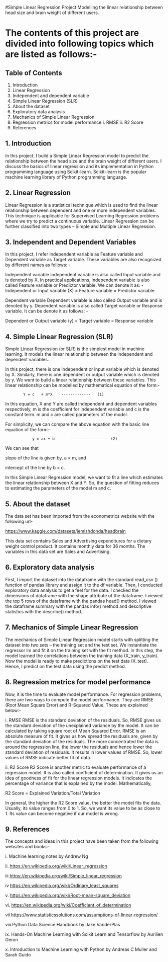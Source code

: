 #Simple Linear Regression Project
Modelling the linear relationship between head size and brain weight of different users.
       

# The contents of this project are divided into following topics which are listed as follows:-

## Table of Contents
1. Introduction
2. Linear Regression
3. Independent and dependent variable
4. Simple Linear Regression (SLR)
5. About the dataset
6. Exploratory data analysis
7. Mechanics of Simple Linear Regression
8. Regression metrics for model performance i. RMSE ii. R2 Score
9. References
       

## 1. Introduction
In this project, I build a Simple Linear Regression model to predict the relationship between the head size and the brain weight of different users. I discuss the basics of linear regression and its implementation in Python programming language using Scikit-learn. Scikit-learn is the popular machine learning library of Python programming language.

       

## 2. Linear Regression
Linear Regression is a statistical technique which is used to find the linear relationship between dependent and one or more independent variables. This technique is applicable for Supervised Learning Regression problems where we try to predict a continuous variable. Linear Regression can be further classified into two types – Simple and Multiple Linear Regression.

       

## 3. Independent and Dependent Variables
In this project, I refer Independent variable as Feature variable and Dependent variable as Target variable. These variables are also recognized by different names as follows: -

Independent variable
Independent variable is also called Input variable and is denoted by X. In practical applications, independent variable is also called Feature variable or Predictor variable. We can denote it as: - Independent or Input variable (X) = Feature variable = Predictor variable

Dependent variable
Dependent variable is also called Output variable and is denoted by y. Dependent variable is also called Target variable or Response variable. It can be denote it as follows: -

Dependent or Output variable (y) = Target variable = Response variable

       

## 4. Simple Linear Regression (SLR)
Simple Linear Regression (or SLR) is the simplest model in machine learning. It models the linear relationship between the independent and dependent variables.

In this project, there is one independent or input variable which is denoted by X. Similarly, there is one dependent or output variable which is denoted by y. We want to build a linear relationship between these variables. This linear relationship can be modelled by mathematical equation of the form:-

			Y = c   + m*X    -------------   (1)
In this equation, X and Y are called independent and dependent variables respectively, m is the coefficient for independent variable and c is the constant term. m and c are called parameters of the model.

For simplicity, we can compare the above equation with the basic line equation of the form:-

    			y = ax + b       ----------------- (2)
We can see that

slope of the line is given by, a = m, and

intercept of the line by b = c.

In this Simple Linear Regression model, we want to fit a line which estimates the linear relationship between X and Y. So, the question of fitting reduces to estimating the parameters of the model m and c.

## 5. About the dataset
The data set has been imported from the econometrics website with the following url-

https://www.kaggle.com/datasets/jemishdonda/headbrain

This data set contains Sales and Advertising expenditures for a dietary weight control product. It contains monthly data for 36 months. The variables in this data set are Sales and Advertising.

       

## 6. Exploratory data analysis
First, I import the dataset into the dataframe with the standard read_csv () function of pandas library and assign it to the df variable. Then, I conducted exploratory data analysis to get a feel for the data. I checked the dimensions of dataframe with the shape attribute of the dataframe. I viewed the top 5 rows of the dataframe with the pandas head() method. I viewed the dataframe summary with the pandas info() method and descriptive statistics with the describe() method.

       

## 7. Mechanics of Simple Linear Regression
The mechanics of Simple Linear Regression model starts with splitting the dataset into two sets – the training set and the test set. We instantiate the regressor lm and fit it on the training set with the fit method. In this step, the model learned the correlations between the training data (X_train, y_train). Now the model is ready to make predictions on the test data (X_test). Hence, I predict on the test data using the predict method.

       

## 8. Regression metrics for model performance
Now, it is the time to evaluate model performance. For regression problems, there are two ways to compute the model performance. They are RMSE (Root Mean Square Error) and R-Squared Value. These are explained below:-

i. RMSE
RMSE is the standard deviation of the residuals. So, RMSE gives us the standard deviation of the unexplained variance by the model. It can be calculated by taking square root of Mean Squared Error. RMSE is an absolute measure of fit. It gives us how spread the residuals are, given by the standard deviation of the residuals. The more concentrated the data is around the regression line, the lower the residuals and hence lower the standard deviation of residuals. It results in lower values of RMSE. So, lower values of RMSE indicate better fit of data.

ii. R2 Score
R2 Score is another metric to evaluate performance of a regression model. It is also called coefficient of determination. It gives us an idea of goodness of fit for the linear regression models. It indicates the percentage of variance that is explained by the model. Mathematically,

R2 Score = Explained Variation/Total Variation

In general, the higher the R2 Score value, the better the model fits the data. Usually, its value ranges from 0 to 1. So, we want its value to be as close to 1. Its value can become negative if our model is wrong.

       

## 9. References
The concepts and ideas in this project have been taken from the following websites and books:-

i. Machine learning notes by Andrew Ng

ii. https://en.wikipedia.org/wiki/Linear_regression

iii.https://en.wikipedia.org/wiki/Simple_linear_regression

iv https://en.wikipedia.org/wiki/Ordinary_least_squares

v. https://en.wikipedia.org/wiki/Root-mean-square_deviation

vi. https://en.wikipedia.org/wiki/Coefficient_of_determination

vii https://www.statisticssolutions.com/assumptions-of-linear-regression/

viii.Python Data Science Handbook by Jake VanderPlas

ix. Hands-On Machine Learning with Scikit Learn and Tensorflow by Aurilien Geron

x. Introduction to Machine Learning with Python by Andreas C Muller and Sarah Guido
